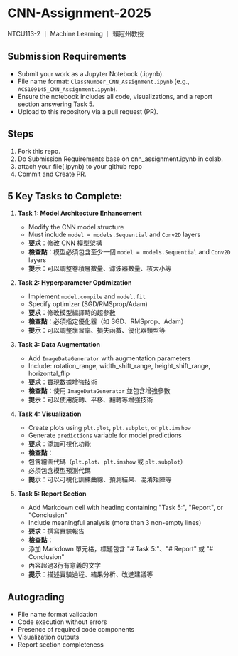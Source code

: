 # CNN-Assignment-2025
NTCU113-2  ｜   Machine Learning   ｜   賴冠州教授
## Submission Requirements
- Submit your work as a Jupyter Notebook (.ipynb).
- File name format: `ClassNumber_CNN_Assignment.ipynb` (e.g., `ACS109145_CNN_Assignment.ipynb`).
- Ensure the notebook includes all code, visualizations, and a report section answering Task 5.
- Upload to this repository via a pull request (PR).
## Steps
1. Fork this repo.
2. Do Submission Requirements base on cnn_assignment.ipynb in colab.
3. attach your file(.ipynb) to your github repo
4. Commit and Create PR.
## **5 Key Tasks to Complete:**
1. **Task 1: Model Architecture Enhancement**
   - Modify the CNN model structure
   - Must include `model = models.Sequential` and `Conv2D` layers
   - **要求**：修改 CNN 模型架構
   - **檢查點**：模型必須包含至少一個 `model = models.Sequential` and `Conv2D` layers
   - **提示**：可以調整卷積層數量、濾波器數量、核大小等

2. **Task 2: Hyperparameter Optimization** 
   - Implement `model.compile` and `model.fit`
   - Specify optimizer (SGD/RMSprop/Adam)
   - **要求**：修改模型編譯時的超參數
   - **檢查點**：必須指定優化器（如 SGD、RMSprop、Adam）
   - **提示**：可以調整學習率、損失函數、優化器類型等

3. **Task 3: Data Augmentation**
   - Add `ImageDataGenerator` with augmentation parameters
   - Include: rotation_range, width_shift_range, height_shift_range, horizontal_flip
   - **要求**：實現數據增強技術
   - **檢查點**：使用 `ImageDataGenerator` 並包含增強參數
   - **提示**：可以使用旋轉、平移、翻轉等增強技術

4. **Task 4: Visualization**
   - Create plots using `plt.plot`, `plt.subplot`, or `plt.imshow`
   - Generate `predictions` variable for model predictions
   - **要求**：添加可視化功能
   - **檢查點**：
   - 包含繪圖代碼（`plt.plot`、`plt.imshow` 或 `plt.subplot`）
   - 必須包含模型預測代碼
   - **提示**：可以可視化訓練曲線、預測結果、混淆矩陣等

5. **Task 5: Report Section**
   - Add Markdown cell with heading containing "Task 5:", "Report", or "Conclusion"
   - Include meaningful analysis (more than 3 non-empty lines)
   - **要求**：撰寫實驗報告
   - **檢查點**：
   - 添加 Markdown 單元格，標題包含 "# Task 5:"、"# Report" 或 "# Conclusion"
   - 內容超過3行有意義的文字
   - **提示**：描述實驗過程、結果分析、改進建議等

## Autograding
- File name format validation
- Code execution without errors
- Presence of required code components
- Visualization outputs
- Report section completeness
